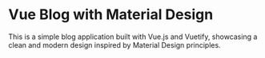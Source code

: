 # Vue Blog with Material Design

This is a simple blog application built with Vue.js and Vuetify, showcasing a clean and modern design inspired by Material Design principles.
